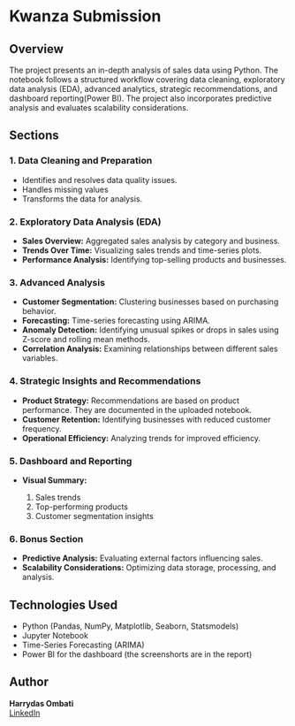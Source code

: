 # Kwanza Submission

## Overview
The project presents an in-depth analysis of sales data using Python. The notebook follows a structured workflow covering data cleaning, exploratory data analysis (EDA), advanced analytics, strategic recommendations, and dashboard reporting(Power BI). The project also incorporates predictive analysis and evaluates scalability considerations.

## Sections
### 1. Data Cleaning and Preparation
- Identifies and resolves data quality issues.
- Handles missing values
- Transforms the data for analysis.

### 2. Exploratory Data Analysis (EDA)
- **Sales Overview:**
    Aggregated sales analysis by category and business.
- **Trends Over Time:**
    Visualizing sales trends and time-series plots.
- **Performance Analysis:**
    Identifying top-selling products and businesses.

### 3. Advanced Analysis
- **Customer Segmentation:** Clustering businesses based on purchasing behavior.
- **Forecasting:** Time-series forecasting using ARIMA.
- **Anomaly Detection:** Identifying unusual spikes or drops in sales using Z-score and rolling mean methods.
- **Correlation Analysis:** Examining relationships between different sales variables.

### 4. Strategic Insights and Recommendations
- **Product Strategy:** Recommendations are based on product performance. They are documented in the uploaded notebook.
- **Customer Retention:** Identifying businesses with reduced customer frequency.
- **Operational Efficiency:** Analyzing trends for improved efficiency.

### 5. Dashboard and Reporting
- **Visual Summary:**
  
   1. Sales trends
   2. Top-performing products
   3. Customer segmentation insights

### 6. Bonus Section
- **Predictive Analysis:** Evaluating external factors influencing sales.
- **Scalability Considerations:** Optimizing data storage, processing, and analysis.

## Technologies Used
- Python (Pandas, NumPy, Matplotlib, Seaborn, Statsmodels)
- Jupyter Notebook
- Time-Series Forecasting (ARIMA)
- Power BI for the dashboard (the screenshorts are in the report)


## Author
**Harrydas Ombati**  
[LinkedIn](www.linkedin.com/in/harrydas-ombati)



